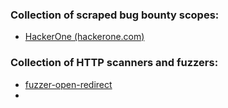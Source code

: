 ### Collection of scraped bug bounty scopes:

- [HackerOne (hackerone.com)](https://github.com/buffermet/bug-bounty-tools/tree/master/scraped-scopes/hackerone.com)


### Collection of HTTP scanners and fuzzers:

 - [fuzzer-open-redirect](https://github.com/buffermet/bug-bounty-tools/tree/master/fuzzer-open-redirect)
 - 
